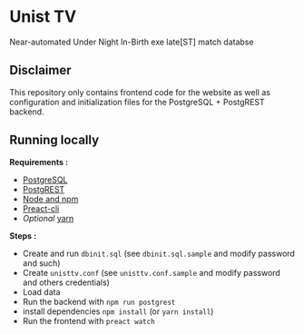 # Unist TV

Near-automated Under Night In-Birth exe late\[ST\] match databse

## Disclaimer

This repository only contains frontend code for the website as well as configuration and initialization files for the PostgreSQL + PostgREST backend.

## Running locally

**Requirements :**

- [PostgreSQL](https://postgresql.org/)
- [PostgREST](http://postgrest.org/)
- [Node and npm](https://www.npmjs.com/)
- [Preact-cli](https://github.com/developit/preact-cli)
- *Optional* [yarn](https://yarnpkg.com/)

**Steps :**

- Create and run `dbinit.sql` (see `dbinit.sql.sample` and modify password and such)
- Create `unisttv.conf` (see `unisttv.conf.sample` and modify password and others credentials)
- Load data
- Run the backend with `npm run postgrest`
- install dependencies `npm install` (or `yarn install`)
- Run the frontend with `preact watch`